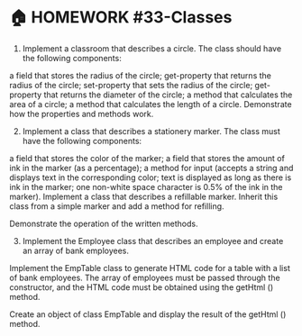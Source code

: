 # 🏠 HOMEWORK #33-Classes

1) Implement a classroom that describes a circle. The class should have the following components:

a field that stores the radius of the circle;
get-property that returns the radius of the circle;
set-property that sets the radius of the circle;
get-property that returns the diameter of the circle;
a method that calculates the area of a circle;
a method that calculates the length of a circle.
Demonstrate how the properties and methods work.

2) Implement a class that describes a stationery marker. The class must have the following components:

a field that stores the color of the marker;
a field that stores the amount of ink in the marker (as a percentage);
a method for input (accepts a string and displays text in the corresponding color; text is displayed as long as there is ink in the marker; one non-white space character is 0.5% of the ink in the marker).
Implement a class that describes a refillable marker. Inherit this class from a simple marker and add a method for refilling.

Demonstrate the operation of the written methods.

3) Implement the Employee class that describes an employee and create an array of bank employees.

Implement the EmpTable class to generate HTML code for a table with a list of bank employees. The array of employees must be passed through the constructor, and the HTML code must be obtained using the getHtml () method.

Create an object of class EmpTable and display the result of the getHtml () method.
